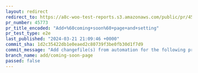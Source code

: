 ```yaml
---
layout: redirect
redirect_to: https://a8c-woo-test-reports.s3.amazonaws.com/public/pr/45773/e2e/index.html
pr_number: 45773
pr_title_encoded: "Add+%60coming+soon%60+page+and+setting"
pr_test_type: e2e
last_published: "2024-03-21 21:09:46 +0000"
commit_sha: 1d2c35422db1e0eaed2c80739f3be0fb30d1f7d9
commit_message: "Add changefile(s) from automation for the following project(s): wooco…"
branch_name: add/coming-soon-page
passed: false
---
```

